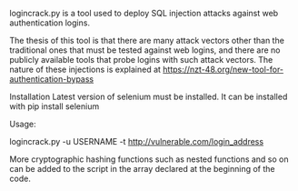 logincrack.py is a tool used to deploy SQL injection attacks against web authentication logins.

The thesis of this tool is that there are many attack vectors other than the traditional ones that must be tested against web logins, and there are no publicly available tools that probe logins with such attack vectors. The nature of these injections is explained at https://nzt-48.org/new-tool-for-authentication-bypass

Installation
Latest version of selenium must be installed. It can be installed with
pip install selenium


Usage:

logincrack.py -u USERNAME -t http://vulnerable.com/login_address


More cryptographic hashing functions such as nested functions and so on can be added to the script in the array declared at the beginning of the code.

